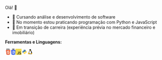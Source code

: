 Olá! 👋

- 📝 Cursando análise e desenvolvimento de software
- 🌱 No momento estou praticando programação com Python e JavaScript
- 🔭 Em transição de carreira (experiência prévia no mercado financeiro e imobiliário)


**Ferramentas e Linguagens:**

<img align="left" height="20" src="./images/html.png">
<img align="left" height="20" src="./images/css.png">
<img align="left" height="20" src="./images/javascript.png">
<img align="left" height="20" src="./images/python.png">
<img align="left" height="20" src="./images/linux.png">

